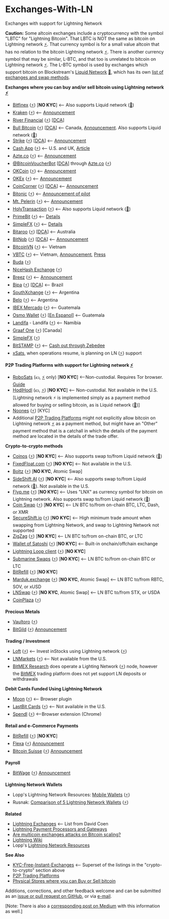 # Exchanges-With-LN
Exchanges with support for Lightning Network

**Caution:** Some altcoin exchanges include a cryptocurrency with the symbol "LBTC" for "Lightning Bitcoin". That LBTC is NOT the same as bitcoin on Lightning network [⚡](https://www.lopp.net/lightning-information.html#desktop_wallets). That currency symbol is for a small value altcoin that has no relation to the bitcoin Lightning network [⚡](https://www.lopp.net/lightning-information.html#desktop_wallets). There is another currency symbol that may be similar, L-BTC, and that too is unrelated to bitcoin on Lightning network [⚡](https://www.lopp.net/lightning-information.html#desktop_wallets). The L-BTC symbol is used by exchanges which support bitcoin on Blockstream's [Liquid Network](https://blockstream.com/liquid) [🌊](https://help.blockstream.com/hc/en-us/articles/900000633526-Where-can-I-get-a-Liquid-wallet-), which has its own [list of exchanges and swap methods](https://help.blockstream.com/hc/en-us/articles/900000629383).

**Exchanges where you can buy and/or sell bitcoin using Lightning network [⚡](https://www.lopp.net/lightning-information.html#desktop_wallets)**

- [Bitfinex](https://bitfinex.com/) ([⚡](https://www.lopp.net/lightning-information.html#desktop_wallets)) [**NO KYC**] <-- Also supports Liquid network ([🌊](https://help.blockstream.com/hc/en-us/articles/900000633526-Where-can-I-get-a-Liquid-wallet-))
- [Kraken](https://www.kraken.com/) ([⚡](https://www.lopp.net/lightning-information.html#desktop_wallets)) <-- [Announcement](https://blog.kraken.com/post/13502/kraken-now-supports-instant-lightning-network-btc-transactions)
- [River Financial](https://river.com/) ([⚡](https://www.lopp.net/lightning-information.html#desktop_wallets)) [[DCA](https://medium.com/@cointastical/dollar-cost-averaging-the-answer-to-the-question-is-now-a-good-time-to-buy-bitcoin-a84e518f50f0)]
- [Bull Bitcoin](https://bullbitcoin.com/) ([⚡](https://www.lopp.net/lightning-information.html#desktop_wallets)) [[DCA](https://medium.com/@cointastical/dollar-cost-averaging-the-answer-to-the-question-is-now-a-good-time-to-buy-bitcoin-a84e518f50f0)] <-- Canada, [Announcement](https://medium.com/bull-bitcoin/scaling-bull-bitcoins-non-custodial-services-with-the-lightning-network-782585d96098). Also supports Liquid network ([🌊](https://help.blockstream.com/hc/en-us/articles/900000633526-Where-can-I-get-a-Liquid-wallet-))
- [Strike](https://strike.zaphq.io/) ([⚡](https://www.lopp.net/lightning-information.html#desktop_wallets)) [[DCA](https://medium.com/@cointastical/dollar-cost-averaging-the-answer-to-the-question-is-now-a-good-time-to-buy-bitcoin-a84e518f50f0)] <-- [Announcement](https://medium.com/@JimmyMow/announcing-strike-by-zap-4f578c7c8984)
- [Cash App](https://Cash.app) ([⚡](https://www.lopp.net/lightning-information.html#desktop_wallets)) <-- U.S. and UK, [Article](https://www.coindesk.com/business/2022/01/18/blocks-cash-app-is-finally-integrating-the-lightning-network)
- [Azte.co](https://azte.co/#find_a_vendor) ([⚡](https://www.lopp.net/lightning-information.html#desktop_wallets)) <-- [Announcement](https://medium.com/@beautyon_/azteco-lightning-now-no-one-gets-left-behind-in-bitcoin-2b750f094ccf)
- [@BitcoinVoucherBot](https://BitcoinVoucherBot.com) [[DCA](https://medium.com/@cointastical/dollar-cost-averaging-the-answer-to-the-question-is-now-a-good-time-to-buy-bitcoin-a84e518f50f0)] through [Azte.co](https://azte.co) ([⚡](https://www.lopp.net/lightning-information.html#desktop_wallets))
- [OKCoin](https://www.okcoin.com/spot/trade) ([⚡](https://www.lopp.net/lightning-information.html#desktop_wallets)) <-- [Announcement](https://blog.okcoin.com/2021/03/04/how-to-use-bitcoin-lightning-network)
- [OKEx](https://www.okex.com/trade-spot) ([⚡](https://www.lopp.net/lightning-information.html#desktop_wallets)) <-- [Announcement](https://bitcoinmagazine.com/articles/okcoin-to-integrate-lightning-network)
- [CoinCorner](https://www.coincorner.com) ([⚡](https://www.lopp.net/lightning-information.html#desktop_wallets)) [[DCA](https://medium.com/@cointastical/dollar-cost-averaging-the-answer-to-the-question-is-now-a-good-time-to-buy-bitcoin-a84e518f50f0)] <-- [Announcement](https://twitter.com/CoinCorner/status/1346470541448761344)
- [Bitonic](https://bl3p.eu) ([⚡](https://www.lopp.net/lightning-information.html#desktop_wallets)) <-- [Announcement of pilot](https://bl3p.eu/news/76/BL3P+a)
- [Mt. Pelerin](https://mtpelerin.com) ([⚡](https://www.lopp.net/lightning-information.html#desktop_wallets)) <-- [Announcement](https://bitcoinmagazine.com/business/mt-pelerin-adds-support-for-bitcoin-lightning)
- [HolyTransaction](https://holytransaction.com/#exchange) ([⚡](https://www.lopp.net/lightning-information.html#desktop_wallets)) <-- Also supports Liquid network ([🌊](https://help.blockstream.com/hc/en-us/articles/900000633526-Where-can-I-get-a-Liquid-wallet-))
- [PrimeBit](https://primebit.com) ([⚡](https://www.lopp.net/lightning-information.html#desktop_wallets)) <-- [Details](https://primebit.com/bitcoin-lightning-network)
- [SimpleFX](https://simplefx.com/bitcoin-lightning-network) ([⚡](https://www.lopp.net/lightning-information.html#desktop_wallets)) <-- [Details](https://simplefx.com/bitcoin-lightning-network)
- [Bitaroo](https://bitaroo.com.au) ([⚡](https://www.lopp.net/lightning-information.html#desktop_wallets)) [[DCA](https://medium.com/@cointastical/dollar-cost-averaging-the-answer-to-the-question-is-now-a-good-time-to-buy-bitcoin-a84e518f50f0)] <-- Australia
- [BitNob](https://bitnob.com) ([⚡](https://www.lopp.net/lightning-information.html#desktop_wallets)) [[DCA](https://medium.com/@cointastical/dollar-cost-averaging-the-answer-to-the-question-is-now-a-good-time-to-buy-bitcoin-a84e518f50f0)] <-- [Announcement](https://blog.bitnob.com/introducing-the-lightning-network-as-explained-by-bitnob)
- [BitcoinVN](https://bitcoinvn.io) ([⚡](https://www.lopp.net/lightning-information.html#desktop_wallets)) <-- Vietnam
- [VBTC](https://vbtc.exchange/) ([⚡](https://www.lopp.net/lightning-information.html#desktop_wallets)) <-- Vietnam, [Announcement](https://twitter.com/VBTC_Vietnam/status/1353564136702005248), [Press](https://news.bitcoinvn.io/vbtc-adding-lightning-batched-segwit-withdrawals)
- [Buda](https://buda.com/) ([⚡](https://www.lopp.net/lightning-information.html#desktop_wallets))
- [NiceHash Exchange](https://www.nicehash.com/exchange) ([⚡](https://www.lopp.net/lightning-information.html#desktop_wallets))
- [Breez](https://breez.technology/) ([⚡](https://www.lopp.net/lightning-information.html#desktop_wallets)) <-- [Announcement](https://medium.com/breez-technology/breez-moonpay-the-easiest-way-to-buy-spend-bitcoin-on-lightning-3c40b3d3815a)
- [Bipa](https://bipa.app/) ([⚡](https://www.lopp.net/lightning-information.html#desktop_wallets)) [[DCA](https://medium.com/@cointastical/dollar-cost-averaging-the-answer-to-the-question-is-now-a-good-time-to-buy-bitcoin-a84e518f50f0)] <-- Brazil
- [SouthXchange](https://southxchange.com) ([⚡](https://www.lopp.net/lightning-information.html#desktop_wallets)) <-- Argentina
- [Belo](https://belo.app) ([⚡](https://www.lopp.net/lightning-information.html#desktop_wallets)) <-- Argentina
- [IBEX Mercado](https://www.poweredbyibex.io/technology#w-tabs-0-data-w-pane-0) ([⚡](https://www.lopp.net/lightning-information.html#desktop_wallets)) <-- Guatemala
- [Osmo Wallet](https://en.osmowallet.com/) ([⚡️](https://www.lopp.net/lightning-information.html#desktop_wallets)) [[En Espanol](https://osmowallet.com/)] <-- Guatemala
- [Landifa](https://landifa.com/) - Landifa ([⚡](https://www.lopp.net/lightning-information.html#desktop_wallets)) <-- Namibia
- [Graaf One](https://www.graaf.one/) ([⚡](https://www.lopp.net/lightning-information.html#desktop_wallets)) [Canada]
- [SimpleFX](https://simplefx.com/bitcoin-lightning-network) ([⚡](https://www.lopp.net/lightning-information.html#desktop_wallets))
- [BitSTAMP](https://bitstamp.net/) ([⚡](https://www.lopp.net/lightning-information.html#desktop_wallets)) <-- [Cash out through Zebedee](https://blog.bitstamp.net/post/how-to-use-the-new-lightning-network-bridge-for-instant-bitcoin-top-ups-in-crypto-gaming)
- [xSats](https://xsats.com), when operations resume, is planning on LN ([⚡](https://www.lopp.net/lightning-information.html#desktop_wallets)) support

**P2P Trading Platforms with support for Lightning network [⚡](https://www.lopp.net/lightning-information.html#desktop_wallets)**

- [RoboSats](https://github.com/Reckless-Satoshi/robosats/blob/main/README.md) (💵, [⚡](https://www.lopp.net/lightning-information.html#desktop_wallets) only) [**NO KYC**] <--Non-custodial. Requires Tor browser. [Guide](https://github.com/Reckless-Satoshi/robosats/blob/2565c59028fc796a5f520edd79bb7982348cd0be/docs/how-to-use.md)
- [HodlHodl](https://medium.com/@hodlhodl/new-payment-method-exchange-btc-on-chain-for-lightning-btc-1d9433c25c5e) (💵, [⚡](https://www.lopp.net/lightning-information.html#desktop_wallets)) [**NO KYC**] <-- Non-custodial. Not available in the U.S. [Lightning network ⚡ is implemented simply as a payment method allowed for buying or selling bitcoin, as is Liquid network ([🌊](https://help.blockstream.com/hc/en-us/articles/900000633526-Where-can-I-get-a-Liquid-wallet-))]
- [Noones](https://noones.com/) ([⚡](https://www.lopp.net/lightning-information.html#desktop_wallets)) [KYC]
- Additional [P2P Trading Platforms](https://cointastical.github.io/P2P-Trading-Exchanges) might not explicitly allow bitcoin on Lightning network [⚡](https://www.lopp.net/lightning-information.html#desktop_wallets) as a payment method, but might have an "Other" payment method that is a catchall in which the details of the payment method are located in the details of the trade offer.

**Crypto-to-crypto methods**

- [Coinos](https://coinos.io) ([⚡](https://www.lopp.net/lightning-information.html#desktop_wallets)) [**NO KYC**] <-- Also supports swap to/from Liquid network ([🌊](https://help.blockstream.com/hc/en-us/articles/900000633526-Where-can-I-get-a-Liquid-wallet-))
- [FixedFloat.com](https://fixedfloat.com/) ([⚡](https://www.lopp.net/lightning-information.html#desktop_wallets)) [**NO KYC**] <-- Not available in the U.S.
- [Boltz](https://boltz.exchange/) ([⚡](https://www.lopp.net/lightning-information.html#desktop_wallets)) [**NO KYC**, Atomic Swap]
- [SideShift AI](https://sideshift.ai/) ([⚡](https://www.lopp.net/lightning-information.html#desktop_wallets)) [**NO KYC**] <-- Also supports swap to/from Liquid network ([🌊](https://help.blockstream.com/hc/en-us/articles/900000633526-Where-can-I-get-a-Liquid-wallet-)). Not available in the U.S.
- [Flyp.me](https://flyp.me/) ([⚡](https://www.lopp.net/lightning-information.html#desktop_wallets)) [**NO KYC**] <-- Uses "LNX" as currency symbol for bitcoin on Lightning network. Also supports swap to/from Liquid network ([🌊](https://help.blockstream.com/hc/en-us/articles/900000633526-Where-can-I-get-a-Liquid-wallet-))
- [Coin Swap](https://coinswap.click/) ([⚡](https://www.lopp.net/lightning-information.html#desktop_wallets)) [**NO KYC**] <-- LN BTC to/from on-chain BTC, LTC, Dash, or XMR
- [SecureShift.io](https://secureshift.io/) ([⚡](https://www.lopp.net/lightning-information.html#desktop_wallets)) [**NO KYC**] <-- High minimum trade amount when swapping from Lightning Network, and swap to Lightning Network not supported
- [ZigZag](https://zigzag.io/) ([⚡](https://www.lopp.net/lightning-information.html#desktop_wallets)) [**NO KYC**] <-- LN BTC to/from on-chain BTC, or LTC
- [Wallet of Satoshi](https://walletofsatoshi.com/) ([⚡](https://www.lopp.net/lightning-information.html#desktop_wallets)) [**NO KYC**] <-- Built-in onchain/offchain exchange
- [Lightning Loop client](https://github.com/lightninglabs/loop) ([⚡](https://www.lopp.net/lightning-information.html#desktop_wallets)) [**NO KYC**]
- [Submarine Swaps](http://submarineswaps.org/) ([⚡](https://www.lopp.net/lightning-information.html#desktop_wallets)) [**NO KYC**] <-- LN BTC to/from on-chain BTC or LTC
- [BitRefill](https://www.bitrefill.com/us/en/crypto-utils/) ([⚡](https://www.lopp.net/lightning-information.html#desktop_wallets)) [**NO KYC**]
- [Marduk.exchange](https://www.marduk.exchange) ([⚡](https://www.lopp.net/lightning-information.html#desktop_wallets)) [**NO KYC**, Atomic Swap] <-- LN BTC to/from RBTC, SOV, or xUSD
- [LNSwap](https://www.lnswap.org) ([⚡](https://www.lopp.net/lightning-information.html#desktop_wallets)) [**NO KYC**, Atomic Swap] <-- LN BTC to/from STX, or USDA
- [CoinPlaza](https://www.coinplaza.it/) ([⚡](https://www.lopp.net/lightning-information.html#desktop_wallets))

**Precious Metals**

- [Vaultoro](https://www.vaultoro.com/) ([⚡](https://www.lopp.net/lightning-information.html#desktop_wallets))
- [BitGild](https://www.bitgild.com) ([⚡](https://www.lopp.net/lightning-information.html#desktop_wallets)) [Announcement](https://bitgild.medium.com/buy-gold-with-bitcoin-lightning-307cab467ab3)

**Trading / Investment**

- [Loft](https://loft.trade/) ([⚡](https://www.lopp.net/lightning-information.html#desktop_wallets)) <-- Invest inStocks using Lightning network ([⚡](https://www.lopp.net/lightning-information.html#desktop_wallets))
- [LNMarkets](https://lnmarkets.com/) ([⚡](https://www.lopp.net/lightning-information.html#desktop_wallets)) <-- Not available from the U.S.
- [BitMEX Research](https://blog.bitmex.com/research) does operate a Lighting Network ([⚡](https://www.lopp.net/lightning-information.html#desktop_wallets)) node, however the [BitMEX](https://bitmex.com/trading-on-bitmex) trading platform does not yet support LN deposits or withdrawals

**Debit Cards Funded Using Lightning Network**

- [Moon](https://paywithmoon.com) ([⚡](https://www.lopp.net/lightning-information.html#desktop_wallets)) <-- Browser plugin
- [LastBit Cards](https://lastbit.io/#download-button) ([⚡](https://www.lopp.net/lightning-information.html#desktop_wallets)) <-- Not available in the U.S.
- [Spendl](https://getspendl.com/) ([⚡](https://www.lopp.net/lightning-information.html#desktop_wallets)) <--Browser extension (Chrome)

**Retail and e-Commerce Payments**

- [BitRefill](https://www.bitrefill.com/) ([⚡](https://www.lopp.net/lightning-information.html#desktop_wallets)) [**NO KYC**]
- [Flexa](https://flexa.network) ([⚡](https://www.lopp.net/lightning-information.html#desktop_wallets)) [Announcement](https://medium.com/flexa/flexa-adds-support-for-fraud-proof-lightning-network-payments-dfb6df0db5e)
- [Bitcoin Suisse](https://www.bitcoinsuisse.com) ([⚡](https://www.lopp.net/lightning-information.html#desktop_wallets)) [Announcement](https://www.bitcoinsuisse.com/news/bitcoin-suisse-becomes-first-crypto-payment-processor-in-switzerland-to-integrate-bitcoin-lightning-technology)

**Payroll**
- [BitWage](https://bitwage.com) ([⚡](https://www.lopp.net/lightning-information.html#desktop_wallets)) [Announcement](https://voltage.cloud/blog/news/bitwage-x-voltage-first-salary-payments-on-lightning)

**Lightning Network Wallets**

- Lopp's Lightning Network Resources: [Mobile Wallets](https://www.lopp.net/lightning-information.html#desktop_wallets) ([⚡](https://www.lopp.net/lightning-information.html#desktop_wallets))
- Rusnak: [Comparison of 5 Lightning Network Wallets](https://rusnak.io/lightning-wallets-comparison) ([⚡](https://www.lopp.net/lightning-information.html#desktop_wallets))

**Related**

- [Lightning Exchanges](https://github.com/theDavidCoen/LightningExchanges) <-- List from David Coen
- [Lightning Payment Processors and Gateways](https://www.lopp.net/lightning-information.html#merchant_tools)
- [Are multicoin exchanges attacks on Bitcoin scaling?](https://tftc.io/martys-bent/issue-888)
- [Lightning Wiki](https://lightningwiki.net)
- Lopp's [Lightning Network Resources](https://www.lopp.net/lightning-information.html)

**See Also**

- [KYC-Free-Instant-Exchanges](https://cointastical.github.io/KYC-Free-Instant-Exchanges) <-- Superset of the listings in the "crypto-to-crypto" section above
- [P2P Trading Platforms](https://cointastical.github.io/P2P-Trading-Exchanges)
- [Physical Stores where you can Buy or Sell bitcoin](https://cointastical.github.io/Physical-Locations-Bitcoin)

Additions, corrections, and other feedback welcome and can be submitted as an [issue or pull request on GitHub](https://github.com/cointastical/Exchanges-With-LN), or via [e-mail](mailto://cointastical@gmail.com).

[Note: There is also a [corresponding post on Medium](https://cointastical.medium.com/exchanges-with-support-for-bitcoin-lightning-network-payments-739829bcb7bc) with this information as well.]
